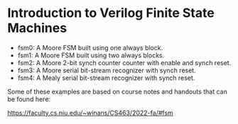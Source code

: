 # Introduction to Verilog Finite State Machines

- fsm0: A Moore FSM built using one always block.
- fsm1: A Moore FSM built using two always blocks.
- fsm2: A Moore 2-bit synch counter counter with enable and synch reset.
- fsm3: A Moore serial bit-stream recognizer with synch reset.
- fsm4: A Mealy serial bit-stream recognizer with synch reset.

Some of these examples are based on course notes and handouts that can 
be found here:

https://faculty.cs.niu.edu/~winans/CS463/2022-fa/#fsm
